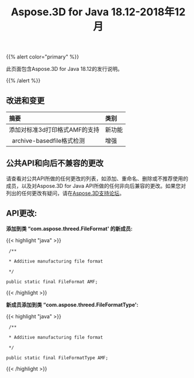 ﻿---
title: Aspose.3D for Java 18.12-2018年12月
type: docs
weight: 10
url: /zh/java/aspose-3d-for-java-18-12-december-2018/
---
{{% alert color="primary" %}} 

此页面包含Aspose.3D for Java 18.12的发行说明。

{{% /alert %}} 

## **改进和变更**


|**摘要**|**类别**|
|:- |:- |
|添加对标准3d打印格式AMF的支持|新功能|
|` `archive-basedfile格式检测|增强|

## **公共API和向后不兼容的更改**

请查看对公共API所做的任何更改的列表，如添加、重命名、删除或不推荐使用的成员，以及对Aspose.3D for Java API所做的任何非向后兼容的更改。如果您对列出的任何更改有疑问，请在[Aspose.3D支持论坛](https://forum.aspose.com/c/3d)。

## **API更改:**

**添加到类 “com.aspose.threed.FileFormat' 的新成员:**

{{< highlight "java" >}}

     /**

     * Additive manufacturing file format

     */

    public static final FileFormat AMF;

{{< /highlight >}}


**新成员添加到类 “com.aspose.threed.FileFormatType':**

{{< highlight "java" >}}

     /**

     * Additive manufacturing file format

     */

    public static final FileFormatType AMF;

{{< /highlight >}}





